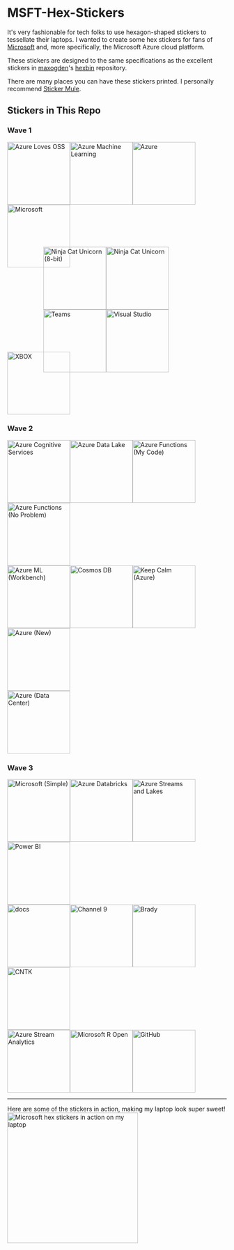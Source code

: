 # MSFT-Hex-Stickers

It's very fashionable for tech folks to use hexagon-shaped stickers to tessellate their laptops.
I wanted to create some hex stickers for fans of [Microsoft](https://github.com/microsoft) and, more specifically,
the Microsoft Azure cloud platform.

These stickers are designed to the same specifications as the excellent stickers in
[maxogden](https://github.com/maxogden)'s [hexbin](https://github.com/maxogden/hexbin) repository.

There are many places you can have these stickers printed.  I personally recommend [Sticker Mule](https://www.stickermule.com/uses/hexagon-stickers).

## Stickers in This Repo
### Wave 1
<div>
<img height="144" alt="Azure Loves OSS" src="https://github.com/AnalyticJeremy/MSFT-Hex-Stickers/raw/master/Wave 1/Azure Loves OSS.svg?sanitize=true" /><img height="144" alt="Azure Machine Learning" src="https://github.com/AnalyticJeremy/MSFT-Hex-Stickers/raw/master/Wave 1/Azure Machine Learning.svg?sanitize=true" /><img height="144" alt="Azure" src="https://github.com/AnalyticJeremy/MSFT-Hex-Stickers/raw/master/Wave 1/Azure.svg?sanitize=true" /><img height="144" alt="Microsoft" src="https://github.com/AnalyticJeremy/MSFT-Hex-Stickers/raw/master/Wave 1/Microsoft.svg?sanitize=true" />
</div>
<div style="padding-left: 0.865in; margin-top: -0.49in;">
<img height="144" alt="Ninja Cat Unicorn (8-bit)" src="https://github.com/AnalyticJeremy/MSFT-Hex-Stickers/raw/master/Wave 1/Ninja Cat Unicorn (8-bit).svg?sanitize=true" /><img height="144" alt="Ninja Cat Unicorn" src="https://cdn.rawgit.com/AnalyticJeremy/MSFT-Hex-Stickers/56e29df5/Ninja%20Cat%20Unicorn.svg" /><img height="144" alt="Teams" src="https://github.com/AnalyticJeremy/MSFT-Hex-Stickers/raw/master/Wave 1/Teams.svg?sanitize=true" /><img height="144" alt="Visual Studio" src="https://github.com/AnalyticJeremy/MSFT-Hex-Stickers/raw/master/Wave 1/Visual Studio.svg?sanitize=true" />
</div>
<div style="margin-top: -0.49in;">
<img height="144" alt="XBOX" src="https://github.com/AnalyticJeremy/MSFT-Hex-Stickers/raw/master/Wave 1/XBOX.svg?sanitize=true" />
</div>

### Wave 2
<div>
<img height="144" alt="Azure Cognitive Services" src="https://github.com/AnalyticJeremy/MSFT-Hex-Stickers/raw/master/Wave 2/Azure Cognitive Services.svg?sanitize=true" /><img height="144" alt="Azure Data Lake" src="https://github.com/AnalyticJeremy/MSFT-Hex-Stickers/raw/master/Wave 2/Azure Data Lake.svg?sanitize=true" /><img height="144" alt="Azure Functions (My Code)" src="https://github.com/AnalyticJeremy/MSFT-Hex-Stickers/raw/master/Wave 2/Azure Functions (My Code).svg?sanitize=true" /><img height="144" alt="Azure Functions (No Problem)" src="https://github.com/AnalyticJeremy/MSFT-Hex-Stickers/raw/master/Wave 2/Azure Functions (No Problem).svg?sanitize=true" />
</div>
<div>
<img height="144" alt="Azure ML (Workbench)" src="https://github.com/AnalyticJeremy/MSFT-Hex-Stickers/raw/master/Wave 2/Azure ML (Workbench).svg?sanitize=true" /><img height="144" alt="Cosmos DB" src="https://github.com/AnalyticJeremy/MSFT-Hex-Stickers/raw/master/Wave 2/Cosmos DB.svg?sanitize=true" /><img height="144" alt="Keep Calm (Azure)" src="https://github.com/AnalyticJeremy/MSFT-Hex-Stickers/raw/master/Wave 2/Keep Calm (Azure).svg?sanitize=true" /><img height="144" alt="Azure (New)" src="https://github.com/AnalyticJeremy/MSFT-Hex-Stickers/raw/master/Wave 2/Azure (New).svg?sanitize=true" />
</div>
<div>
<img height="144" alt="Azure (Data Center)" src="https://github.com/AnalyticJeremy/MSFT-Hex-Stickers/raw/master/Wave 2/Azure (Data Center).svg?sanitize=true" />
</div>

### Wave 3
<div>
<img height="144" alt="Microsoft (Simple)" src="https://github.com/AnalyticJeremy/MSFT-Hex-Stickers/raw/master/Wave 3/Microsoft (Simple).svg?sanitize=true" /><img height="144" alt="Azure Databricks" src="https://github.com/AnalyticJeremy/MSFT-Hex-Stickers/raw/master/Wave 3/Azure Databricks.svg?sanitize=true" /><img height="144" alt="Azure Streams and Lakes" src="https://github.com/AnalyticJeremy/MSFT-Hex-Stickers/raw/master/Wave 3/Azure Streams and Lakes.svg?sanitize=true" /><img height="144" alt="Power BI" src="https://github.com/AnalyticJeremy/MSFT-Hex-Stickers/raw/master/Wave 3/Power BI.svg?sanitize=true" />
</div>
<div>
<img height="144" alt="docs" src="https://github.com/AnalyticJeremy/MSFT-Hex-Stickers/raw/master/Wave 3/docs.svg?sanitize=true" /><img height="144" alt="Channel 9" src="https://github.com/AnalyticJeremy/MSFT-Hex-Stickers/raw/master/Wave 3/Channel 9.svg?sanitize=true" /><img height="144" alt="Brady" src="https://github.com/AnalyticJeremy/MSFT-Hex-Stickers/raw/master/Wave 3/Brady.svg?sanitize=true" /><img height="144" alt="CNTK" src="https://github.com/AnalyticJeremy/MSFT-Hex-Stickers/raw/master/Wave 3/CNTK.svg?sanitize=true" />
</div>
<div>
<img height="144" alt="Azure Stream Analytics" src="https://github.com/AnalyticJeremy/MSFT-Hex-Stickers/raw/master/Wave 3/Azure Stream Analytics.svg?sanitize=true" /><img height="144" alt="Microsoft R Open" src="https://github.com/AnalyticJeremy/MSFT-Hex-Stickers/raw/master/Wave 3/Microsoft R Open.svg?sanitize=true" /><img height="144" alt="GitHub" src="https://github.com/AnalyticJeremy/MSFT-Hex-Stickers/raw/master/Wave 3/GitHub.svg?sanitize=true" />
</div>

---

Here are some of the stickers in action, making my laptop look super sweet!
<img height="300px" alt="Microsoft hex stickers in action on my laptop" src="https://pbs.twimg.com/media/DJC6WooVAAAtjl0.jpg" />
